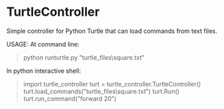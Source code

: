# TurtleController
Simple controller for Python Turtle that can load commands from text files.

USAGE:
At command line:
> python runturtle.py "turtle_files\\square.txt"

In python interactive shell:
> import turtle_controller 
> turt = turtle_controller.TurtleController()
> turt.load_commands("turtle_files\\square.txt")
> turt.Run()
> turt.run_command("forward 20")